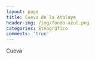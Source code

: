 ```yaml
---
layout: page
title: Cueva de la Atalaya
header-img: /img/fondo-azul.png
categories: Etnográfico
comments: 'true'
---
```



Cueva

<div class="photos">
</div>
